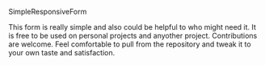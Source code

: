  SimpleResponsiveForm

This form is really simple and also could be helpful to who might need it. It is free to be used on personal projects and anyother project. Contributions are welcome. Feel comfortable to pull from the repository and tweak it to your own taste and satisfaction.
